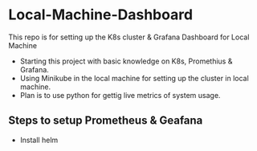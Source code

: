 # Local-Machine-Dashboard
This repo is for setting up the K8s cluster & Grafana Dashboard for Local Machine

-   Starting this project with basic knowledge on K8s, Promethius & Grafana.
-   Using Minikube in the local machine for setting up the cluster in local machine.
-   Plan is to use python for gettig live metrics of system usage.

## Steps to setup Prometheus & Geafana
-   Install helm
